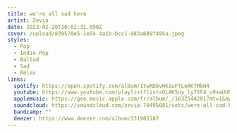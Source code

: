 ```yaml
---
title: we're all sad here
artist: Zevia
date: 2023-02-20T10:02:31.890Z
cover: /upload/839578e5-1e54-4a1b-bcc1-983a689f495a.jpeg
styles:
  - Pop
  - Indie-Pop
  - Ballad
  - Sad
  - Relax
links:
  spotify: https://open.spotify.com/album/1twRDbvHKiuFTLeAKfMbH4
  youtube: https://www.youtube.com/playlist?list=OLAK5uy_ly75F4_u9swUUhHFlG7-PEz5_7_He7YU8
  applemusic: https://geo.music.apple.com/fr/album/_/1632544281?mt=1&app=music&ls=1&at=1000lHKX&ct=odesli_http&itscg=30200&itsct=odsl_m
  soundcloud: https://soundcloud.com/zevia-79495081/sets/were-all-sad-here
  bandcamp: ""
  deezer: https://www.deezer.com/album/331985187
---
```

